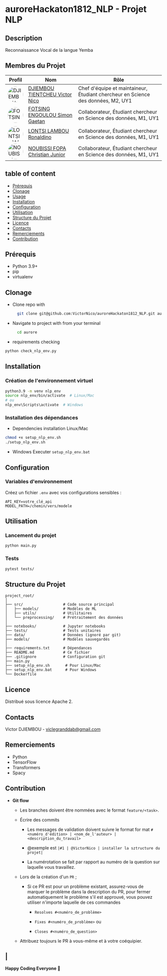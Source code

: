 # auroreHackaton1812_NLP - Projet NLP

## Description
Reconnaissance Vocal de la langue Yemba

## Membres du Projet
<table>
  <thead>
    <tr>
      <th>Profil</th>
      <th>Nom</th>
      <th>Rôle</th>
    </tr>
  </thead>
  <tbody>
    <tr>
      <td><img src="https://avatars.githubusercontent.com/u/50924368?v=4" alt="DJIEMBOU TIENTCHEU Victor Nico" width="50" height="50" style="border-radius: 50%;"></td>
      <td><a href="https://github.com/VictorNico">DJIEMBOU TIENTCHEU Victor Nico</a></td>
      <td>Chef d'équipe et maintaineur, Étudiant chercheur en Science des données, M2, UY1</td>
    </tr>
    <tr>
      <td><img src="https://avatars.githubusercontent.com/u/109069930?v=4" alt="FOTSING ENGOULOU Simon Gaetan" width="50" height="50" style="border-radius: 50%;"></td>
      <td><a href="https://github.com/FESG3002">FOTSING ENGOULOU Simon Gaetan</a></td>
      <td>Collaborateur, Étudiant chercheur en Science des données, M1, UY1</td>
    </tr>
    <tr>
      <td><img src="https://avatars.githubusercontent.com/u/50924368?v=4" alt="LONTSI LAMBOU Ronaldino" width="50" height="50" style="border-radius: 50%;"></td>
      <td><a href="https://github.com/LLontsi">LONTSI LAMBOU Ronaldino</a></td>
      <td>Collaborateur, Étudiant chercheur en Science des données, M1, UY1</td>
    </tr>
    <tr>
      <td><img src="https://avatars.githubusercontent.com/u/50924368?v=4" alt="NOUBISSI FOPA Christian Junior" width="50" height="50" style="border-radius: 50%;"></td>
      <td><a href="https://github.com/NFChristianJ">NOUBISSI FOPA Christian Junior</a></td>
      <td>Collaborateur, Étudiant chercheur en Science des données, M1, UY1</td>
    </tr>
  </tbody>
</table>



## **table of content**

- [Prérequis](#Prérequis)
- [Clonage](#Clonage)
- [Usage](#Usage)
- [Installation](#Installation)
- [Configuration](#Configuration)
- [Utilisation](#Utilisation)
- [Structure du Projet](#Structure-du-Projet)
- [Licence](#Licence)
- [Contacts](#Contacts)
- [Remerciements](#Remerciements)
- [Contribution](#Contribution)


## Prérequis
- Python 3.9+
- pip
- virtualenv

## Clonage

- Clone repo with

  ```bash
    git clone git@github.com:VictorNico/auroreHackaton1812_NLP.git aurore
  ```

- Navigate to project with from your terminal

  ```bash
    cd aurore
  ```


- requirements checking
```zsh
python check_nlp_env.py
```

## Installation

### Création de l'environnement virtuel
```bash
python3.9 -m venv nlp_env
source nlp_env/bin/activate  # Linux/Mac
# ou 
nlp_env\Scripts\activate  # Windows
```

### Installation des dépendances
- Dependencies installation Linux/Mac

```bash
chmod +x setup_nlp_env.sh
./setup_nlp_env.sh
```

- Windows
Executer ``setup_nlp_env.bat``

## Configuration

### Variables d'environnement
Créez un fichier `.env` avec vos configurations sensibles :
```
API_KEY=votre_clé_api
MODEL_PATH=/chemin/vers/modele
```

## Utilisation

### Lancement du projet
```bash
python main.py
```

### Tests
```bash
pytest tests/
```

## Structure du Projet
```
project_root/
│
├── src/                  # Code source principal
│   ├── models/           # Modèles de ML
│   ├── utils/            # Utilitaires
│   └── preprocessing/    # Prétraitement des données
│
├── notebooks/            # Jupyter notebooks
├── tests/                # Tests unitaires
├── data/                 # Données (ignoré par git)
├── models/               # Modèles sauvegardés
│
├── requirements.txt      # Dépendances
├── README.md             # Ce fichier
├── .gitignore            # Configuration git
├── main.py
├── setup_nlp_env.sh       # Pour Linux/Mac
├── setup_nlp_env.bat      # Pour Windows
└── Dockerfile
```


## Licence
Distribué sous licence Apache 2.

## Contacts
Victor DJIEMBOU - viclegranddab@gmail.com

## Remerciements
- Python
- TensorFlow
- Transformers
- Spacy




## Contribution

- **Git flow**

  - Les branches doivent être nommées avec le format `feature/<task>`.

  - Écrire des commits

    - Les messages de validation doivent suivre le format for mat `#<numéro_d'édition> | <nom_de_l'auteur> | <description_du_travail>`

    - @exemple est `|#1 | @VictorNico | installer la sztructure du projet|`

    - La numérotation se fait par rapport au numéro de la question sur laquelle vous travaillez.

  - Lors de la création d'un `PR` ;

    - Si ce PR est pour un problème existant, assurez-vous de marquer le problème dans la description du PR, pour fermer automatiquement le problème s'il est approuvé, vous pouvez utiliser n'importe laquelle de ces commandes

      - `Resolves #<numéro_de_problème>`

      - `Fixes #<numéro_de_problème>` ou

      - `Closes #<numéro_de_question>`

  - Attribuez toujours le PR à vous-même et à votre coéquipier.


|
---

**Happy Coding Everyone 🚀**
